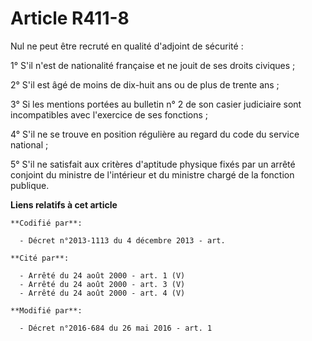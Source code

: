 # Article R411-8

Nul ne peut être recruté en qualité d'adjoint de sécurité :

1° S'il n'est de nationalité française et ne jouit de ses droits civiques ;

2° S'il est âgé de moins de dix-huit ans ou de plus de trente ans ;

3° Si les mentions portées au bulletin n° 2 de son casier judiciaire sont incompatibles avec l'exercice de ses fonctions ;

4° S'il ne se trouve en position régulière au regard du code du service national ;

5° S'il ne satisfait aux critères d'aptitude physique fixés par un arrêté conjoint du ministre de l'intérieur et du ministre
chargé de la fonction publique.

**Liens relatifs à cet article**

	**Codifié par**:

	  - Décret n°2013-1113 du 4 décembre 2013 - art.

	**Cité par**:

	  - Arrêté du 24 août 2000 - art. 1 (V)
	  - Arrêté du 24 août 2000 - art. 3 (V)
	  - Arrêté du 24 août 2000 - art. 4 (V)

	**Modifié par**:

	  - Décret n°2016-684 du 26 mai 2016 - art. 1
